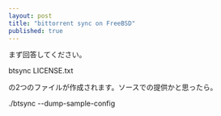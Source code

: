 ```yaml
---
layout: post
title: "bittorrent sync on FreeBSD"
published: true
---
```


まず回答してください。

btsync
LICENSE.txt

の2つのファイルが作成されます。ソースでの提供かと思ったら。

./btsync --dump-sample-config

